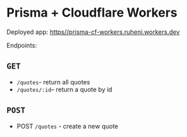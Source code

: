 # Prisma + Cloudflare Workers

Deployed app: [https//prisma-cf-workers.ruheni.workers.dev](https//prisma-cf-workers.ruheni.workers.dev)

Endpoints:

## `GET`
- `/quotes`- return all quotes
-  `/quotes/:id`– return a quote by id
## `POST`

- POST `/quotes` - create a new quote
